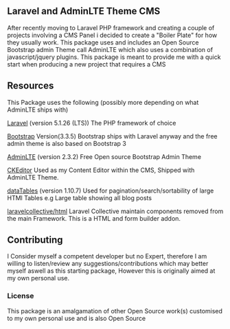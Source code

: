 ## Laravel and AdminLTE Theme CMS

After recently moving to Laravel PHP framework and creating a couple of projects involving a CMS Panel i decided to create a "Boiler Plate" for how they usually work. This package uses and includes an Open Source Bootstrap admin Theme call AdminLTE which also uses a combination of javascript/jquery plugins. This package is meant to provide me with a quick start when producing a new project that requires a CMS

## Resources

This Package uses the following (possibly more depending on what AdminLTE ships with)

[Laravel](http://laravel.com)  (version 5.1.26 (LTS))
The PHP framework of choice

[Bootstrap](http://getbootstrap.com/) Version(3.3.5)
Bootstrap ships with Laravel anyway and the free admin theme is also based on Bootstrap 3

[AdminLTE](https://almsaeedstudio.com/)  (version 2.3.2)
Free Open source Bootstrap Admin Theme

[CKEditor](http://ckeditor.com/)
Used as my Content Editor within the CMS, Shipped with AdminLTE Theme.

[dataTables](https://datatables.net/) (version 1.10.7)
Used for pagination/search/sortability of large HTMl Tables e.g Large table showing all blog posts

[laravelcollective/html](https://laravelcollective.com/docs/5.1/html)
Laravel Collective maintain components removed from the main Framework. This is a HTML and form builder addon.

## Contributing

I Consider myself a competent developer but no Expert, therefore I am willing to listen/review any suggestions/contributions which may better myself aswell as this starting package, However this is originally aimed at my own personal use.


### License

This package is an amalgamation of other Open Source work(s) customised to my own personal use and is also Open Source
